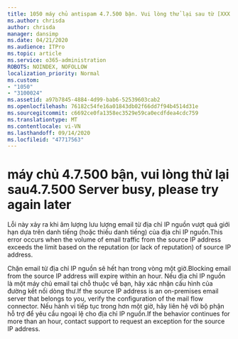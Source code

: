 ```yaml
---
title: 1050 máy chủ antispam 4.7.500 bận. Vui lòng thử lại sau từ [XXX.XXX.XXX.XXX]
ms.author: chrisda
author: chrisda
manager: dansimp
ms.date: 04/21/2020
ms.audience: ITPro
ms.topic: article
ms.service: o365-administration
ROBOTS: NOINDEX, NOFOLLOW
localization_priority: Normal
ms.custom:
- "1050"
- "3100024"
ms.assetid: a97b7845-4884-4d99-bab6-52539603cab2
ms.openlocfilehash: 76182c54fe16a01843db02f66dd7f94b4514d31e
ms.sourcegitcommit: c6692ce0fa1358ec3529e59ca0ecdfdea4cdc759
ms.translationtype: MT
ms.contentlocale: vi-VN
ms.lasthandoff: 09/14/2020
ms.locfileid: "47717563"
---
```

# <a name="47500-server-busy-please-try-again-later"></a><span data-ttu-id="1565b-103">máy chủ 4.7.500 bận, vui lòng thử lại sau</span><span class="sxs-lookup"><span data-stu-id="1565b-103">4.7.500 Server busy, please try again later</span></span>

<span data-ttu-id="1565b-104">Lỗi này xảy ra khi âm lượng lưu lượng email từ địa chỉ IP nguồn vượt quá giới hạn dựa trên danh tiếng (hoặc thiếu danh tiếng) của địa chỉ IP nguồn.</span><span class="sxs-lookup"><span data-stu-id="1565b-104">This error occurs when the volume of email traffic from the source IP address exceeds the limit based on the reputation (or lack of reputation) of source IP address.</span></span>

<span data-ttu-id="1565b-105">Chặn email từ địa chỉ IP nguồn sẽ hết hạn trong vòng một giờ.</span><span class="sxs-lookup"><span data-stu-id="1565b-105">Blocking email from the source IP address will expire within an hour.</span></span> <span data-ttu-id="1565b-106">Nếu địa chỉ IP nguồn là một máy chủ email tại chỗ thuộc về bạn, hãy xác nhận cấu hình của đường kết nối dòng thư.</span><span class="sxs-lookup"><span data-stu-id="1565b-106">If the source IP address is an on-premises email server that belongs to you, verify the configuration of the mail flow connector.</span></span> <span data-ttu-id="1565b-107">Nếu hành vi tiếp tục trong hơn một giờ, hãy liên hệ với bộ phận hỗ trợ để yêu cầu ngoại lệ cho địa chỉ IP nguồn.</span><span class="sxs-lookup"><span data-stu-id="1565b-107">If the behavior continues for more than an hour, contact support to request an exception for the source IP address.</span></span>
